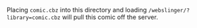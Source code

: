 Placing `comic.cbz` into this directory and loading `/webslinger/?library=comic.cbz` will pull this comic off the server.
